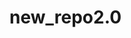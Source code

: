 # new_repo2.0

<!-- Security scan triggered at 2025-09-02 17:11:43 -->

<!-- Security scan triggered at 2025-09-02 17:18:06 -->